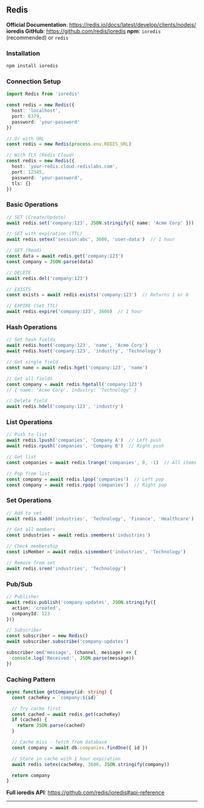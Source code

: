 ## Redis

**Official Documentation**: https://redis.io/docs/latest/develop/clients/nodejs/
**ioredis GitHub**: https://github.com/redis/ioredis
**npm**: `ioredis` (recommended) or `redis`

### Installation

```bash
npm install ioredis
```

### Connection Setup

```typescript
import Redis from 'ioredis'

const redis = new Redis({
  host: 'localhost',
  port: 6379,
  password: 'your-password'
})

// Or with URL
const redis = new Redis(process.env.REDIS_URL)

// With TLS (Redis Cloud)
const redis = new Redis({
  host: 'your-redis.cloud.redislabs.com',
  port: 12345,
  password: 'your-password',
  tls: {}
})
```

### Basic Operations

```typescript
// SET (Create/Update)
await redis.set('company:123', JSON.stringify({ name: 'Acme Corp' }))

// SET with expiration (TTL)
await redis.setex('session:abc', 3600, 'user-data')  // 1 hour

// GET (Read)
const data = await redis.get('company:123')
const company = JSON.parse(data)

// DELETE
await redis.del('company:123')

// EXISTS
const exists = await redis.exists('company:123')  // Returns 1 or 0

// EXPIRE (Set TTL)
await redis.expire('company:123', 3600)  // 1 hour
```

### Hash Operations

```typescript
// Set hash fields
await redis.hset('company:123', 'name', 'Acme Corp')
await redis.hset('company:123', 'industry', 'Technology')

// Get single field
const name = await redis.hget('company:123', 'name')

// Get all fields
const company = await redis.hgetall('company:123')
// { name: 'Acme Corp', industry: 'Technology' }

// Delete field
await redis.hdel('company:123', 'industry')
```

### List Operations

```typescript
// Push to list
await redis.lpush('companies', 'Company A')  // Left push
await redis.rpush('companies', 'Company B')  // Right push

// Get list
const companies = await redis.lrange('companies', 0, -1)  // All items

// Pop from list
const company = await redis.lpop('companies')  // Left pop
const company = await redis.rpop('companies')  // Right pop
```

### Set Operations

```typescript
// Add to set
await redis.sadd('industries', 'Technology', 'Finance', 'Healthcare')

// Get all members
const industries = await redis.smembers('industries')

// Check membership
const isMember = await redis.sismember('industries', 'Technology')

// Remove from set
await redis.srem('industries', 'Technology')
```

### Pub/Sub

```typescript
// Publisher
await redis.publish('company-updates', JSON.stringify({
  action: 'created',
  companyId: 123
}))

// Subscriber
const subscriber = new Redis()
await subscriber.subscribe('company-updates')

subscriber.on('message', (channel, message) => {
  console.log('Received:', JSON.parse(message))
})
```

### Caching Pattern

```typescript
async function getCompany(id: string) {
  const cacheKey = `company:${id}`

  // Try cache first
  const cached = await redis.get(cacheKey)
  if (cached) {
    return JSON.parse(cached)
  }

  // Cache miss - fetch from database
  const company = await db.companies.findOne({ id })

  // Store in cache with 1 hour expiration
  await redis.setex(cacheKey, 3600, JSON.stringify(company))

  return company
}
```

**Full ioredis API**: https://github.com/redis/ioredis#api-reference

---

